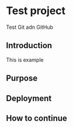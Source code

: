 # Test project

Test Git adn GitHub

## Introduction

This is example

## Purpose

## Deployment

## How to continue